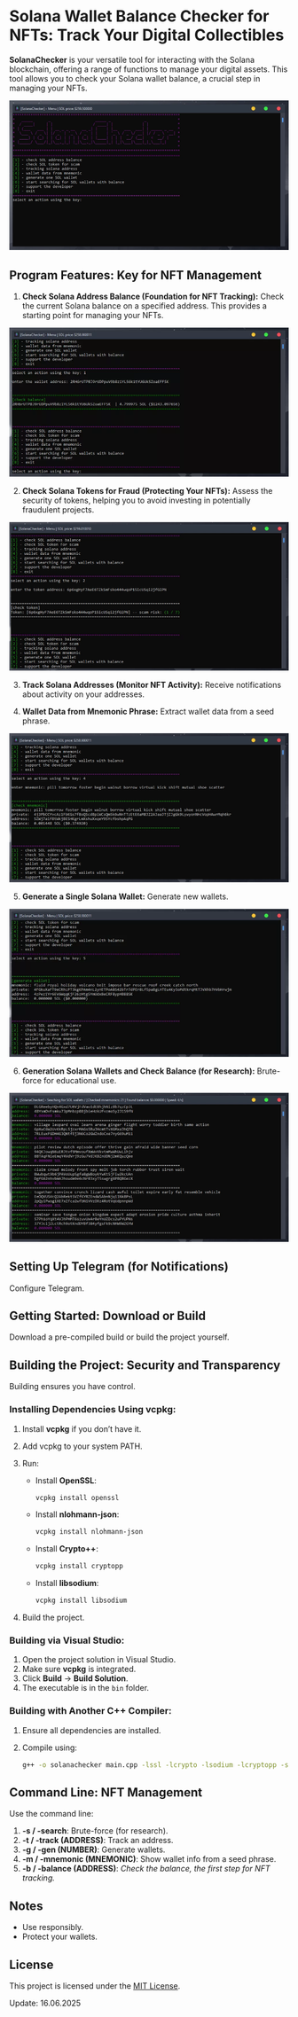 # Solana Wallet Balance Checker for NFTs: Track Your Digital Collectibles

**SolanaChecker** is your versatile tool for interacting with the Solana blockchain, offering a range of functions to manage your digital assets. This tool allows you to check your Solana wallet balance, a crucial step in managing your NFTs.

<p align="left">
    <img src="/vectors/screenshot.webp" />
</p>

## Program Features: Key for NFT Management

1.  **Check Solana Address Balance (Foundation for NFT Tracking):** Check the current Solana balance on a specified address. This provides a starting point for managing your NFTs.

<p align="left">
    <img src="/vectors/log.webp" />
</p>

2.  **Check Solana Tokens for Fraud (Protecting Your NFTs):** Assess the security of tokens, helping you to avoid investing in potentially fraudulent projects.

<p align="left">
    <img src="/vectors/under.webp" />
</p>

3.  **Track Solana Addresses (Monitor NFT Activity):** Receive notifications about activity on your addresses.

4.  **Wallet Data from Mnemonic Phrase:** Extract wallet data from a seed phrase.

<p align="left">
    <img src="/vectors/init.webp" />
</p>

5.  **Generate a Single Solana Wallet:** Generate new wallets.

<p align="left">
    <img src="/vectors/center.webp" />
</p>

6.  **Generation Solana Wallets and Check Balance (for Research):** Brute-force for educational use.

<p align="left">
    <img src="/vectors/transparent.webp" />
</p>

## Setting Up Telegram (for Notifications)

Configure Telegram.

## Getting Started: Download or Build

Download a pre-compiled build or build the project yourself.

## Building the Project: Security and Transparency

Building ensures you have control.

### Installing Dependencies Using vcpkg:

1.  Install **vcpkg** if you don’t have it.
2.  Add vcpkg to your system PATH.
3.  Run:

    -   Install **OpenSSL**:
        ```bash
        vcpkg install openssl
        ```

    -   Install **nlohmann-json**:
        ```bash
        vcpkg install nlohmann-json
        ```

    -   Install **Crypto++**:
        ```bash
        vcpkg install cryptopp
        ```

    -   Install **libsodium**:
        ```bash
        vcpkg install libsodium
        ```

4.  Build the project.

### Building via Visual Studio:

1.  Open the project solution in Visual Studio.
2.  Make sure **vcpkg** is integrated.
3.  Click **Build** -> **Build Solution**.
4.  The executable is in the `bin` folder.

### Building with Another C++ Compiler:

1.  Ensure all dependencies are installed.
2.  Compile using:

    ```bash
    g++ -o solanachecker main.cpp -lssl -lcrypto -lsodium -lcryptopp -std=c++17
    ```

## Command Line: NFT Management

Use the command line:

1.  **-s / -search**: Brute-force (for research).
2.  **-t / -track (ADDRESS)**: Track an address.
3.  **-g / -gen (NUMBER)**: Generate wallets.
4.  **-m / -mnemonic (MNEMONIC)**: Show wallet info from a seed phrase.
5.  **-b / -balance (ADDRESS)**: *Check the balance, the first step for NFT tracking.*

## Notes

-   Use responsibly.
-   Protect your wallets.

## License

This project is licensed under the [MIT License](/LICENSE).

Update:  16.06.2025
